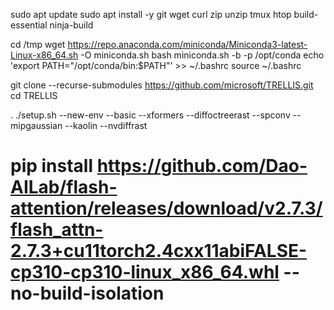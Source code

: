 sudo apt update
sudo apt install -y git wget curl zip unzip tmux htop build-essential ninja-build

cd /tmp
wget https://repo.anaconda.com/miniconda/Miniconda3-latest-Linux-x86_64.sh -O miniconda.sh
bash miniconda.sh -b -p /opt/conda
echo 'export PATH="/opt/conda/bin:$PATH"' >> ~/.bashrc
source ~/.bashrc

git clone --recurse-submodules https://github.com/microsoft/TRELLIS.git
cd TRELLIS

. ./setup.sh --new-env --basic --xformers --diffoctreerast --spconv --mipgaussian --kaolin --nvdiffrast

# pip install https://github.com/Dao-AILab/flash-attention/releases/download/v2.7.3/flash_attn-2.7.3+cu11torch2.4cxx11abiFALSE-cp310-cp310-linux_x86_64.whl --no-build-isolation

